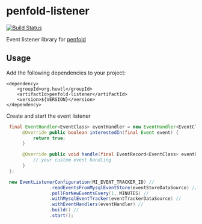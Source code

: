 penfold-listener
================

[![Build Status](https://travis-ci.org/huwtl/penfold-listener.png)](https://travis-ci.org/huwtl/penfold-listener)

Event listener library for [penfold](https://github.com/huwtl/penfold)


Usage
-----

Add the following dependencies to your project:

```
<dependency>
    <groupId>org.huwtl</groupId>
    <artifactId>penfold-listener</artifactId>
    <version>${VERSION}</version>
</dependency>
```

Create and start the event listener

```java
 final EventHandler<EventClass> eventHandler = new EventHandler<EventClass>() {
      @Override public boolean interestedIn(final Event event) {
          return true;
      }

      @Override public void handle(final EventRecord<EventClass> eventRecord) {
          // your custom event handling
      }
 };

 new EventListenerConfiguration(MI_EVENT_TRACKER_ID) //
                .readEventsFromMysqlEventStore(eventStoreDataSource) //
                .pollForNewEventsEvery(1, MINUTES) //
                .withMysqlEventTracker(eventTrackerDataSource) //
                .withEventHandlers(eventHandler) //
                .build() //
                .start();
```